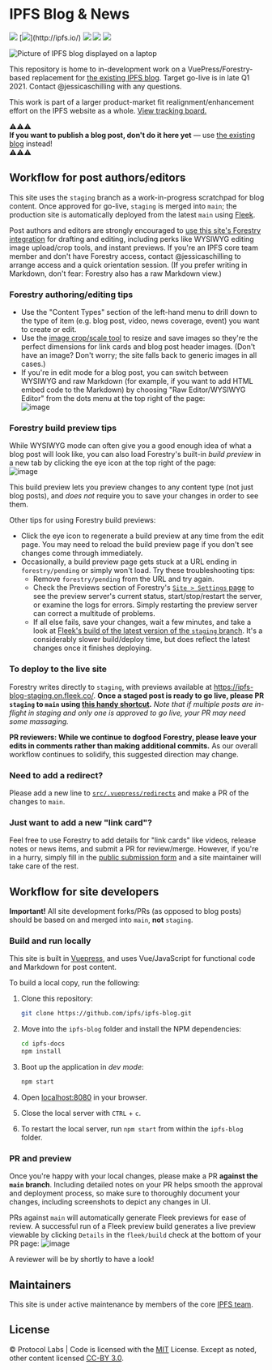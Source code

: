 # IPFS Blog & News

[![](https://img.shields.io/badge/made%20by-Protocol%20Labs-blue.svg)](https://protocol.ai)
[![](https://img.shields.io/badge/project-IPFS-blue.svg?)](http://ipfs.io/)
[![](https://img.shields.io/badge/platform-VuePress-green.svg)](https://vuepress.vuejs.org/)
[![](https://img.shields.io/badge/cms-Forestry-000000.svg)](https://forestry.io)
[![](https://img.shields.io/badge/deployed%20on-Fleek-ff69b4.svg)](http://fleek.co/)

![Picture of IPFS blog displayed on a laptop](https://user-images.githubusercontent.com/1507828/110040308-d2331580-7cff-11eb-8a05-8f5bad5ca819.png)

This repository is home to in-development work on a VuePress/Forestry-based replacement for [the existing IPFS blog](https://blog.ipfs.io). Target go-live is in late Q1 2021. Contact @jessicaschilling with any questions.

This work is part of a larger product-market fit realignment/enhancement effort on the IPFS website as a whole. [View tracking board.](https://github.com/orgs/ipfs/projects/11)

⚠️⚠️⚠️<br/>**If you want to publish a blog post, don't do it here yet** — use [the existing blog](https://github.com/ipfs/blog) instead!<br/>⚠️⚠️⚠️

## Workflow for post authors/editors

This site uses the `staging` branch as a work-in-progress scratchpad for blog content. Once approved for go-live, `staging` is merged into `main`; the production site is automatically deployed from the latest `main` using [Fleek](https://fleek.co/).

Post authors and editors are strongly encouraged to [use this site's Forestry integration](https://forestry.io) for drafting and editing, including perks like WYSIWYG editing image upload/crop tools, and instant previews. If you're an IPFS core team member and don't have Forestry access, contact @jessicaschilling to arrange access and a quick orientation session. (If you prefer writing in Markdown, don't fear: Forestry also has a raw Markdown view.) 

### Forestry authoring/editing tips

- Use the "Content Types" section of the left-hand menu to drill down to the type of item (e.g. blog post, video, news coverage, event) you want to create or edit.
- Use the [image crop/scale tool](https://ipfs-blog.on.fleek.co/image-crop/) to resize and save images so they're the perfect dimensions for link cards and blog post header images. (Don't have an image? Don't worry; the site falls back to generic images in all cases.)
- If you're in edit mode for a blog post, you can switch between WYSIWYG and raw Markdown (for example, if you want to add HTML embed code to the Markdown) by choosing "Raw Editor/WYSIWYG Editor" from the dots menu at the top right of the page:<br/>![image](https://user-images.githubusercontent.com/1507828/110036257-fbe93e00-7cf9-11eb-935c-a70f9d21c14f.png)

### Forestry build preview tips
While WYSIWYG mode can often give you a good enough idea of what a blog post will look like, you can also load Forestry's built-in _build preview_ in a new tab by clicking the eye icon at the top right of the page:<br/>![image](https://user-images.githubusercontent.com/1507828/110036918-f4766480-7cfa-11eb-9cf3-a0082e61a7a0.png)

This build preview lets you preview changes to any content type (not just blog posts), and _does not_ require you to save your changes in order to see them.

Other tips for using Forestry build previews:
- Click the eye icon to regenerate a build preview at any time from the edit page. You may need to reload the build preview page if you don't see changes come through immediately.
- Occasionally, a build preview page gets stuck at a URL ending in `forestry/pending` or simply won't load. Try these troubleshooting tips:
     - Remove `forestry/pending` from the URL and try again.
     - Check the Previews section of Forestry's [`Site > Settings` page](https://app.forestry.io/sites/lg5t7mxcqbr-da/#/settings/previews) to see the preview server's current status, start/stop/restart the server, or examine the logs for errors. Simply restarting the preview server can correct a multitude of problems.
     - If all else fails, save your changes, wait a few minutes, and take a look at [Fleek's build of the latest version of the `staging` branch](https://ipfs-blog-staging.on.fleek.co/). It's a considerably slower build/deploy time, but does reflect the latest changes once it finishes deploying.

### To deploy to the live site

Forestry writes directly to `staging`, with previews available at https://ipfs-blog-staging.on.fleek.co/. **Once a staged post is ready to go live, please PR `staging` to `main` using [this handy shortcut](https://github.com/ipfs/ipfs-blog/compare/main...staging?expand=1).** *Note that if multiple posts are in-flight in staging and only one is approved to go live, your PR may need some massaging.*

**PR reviewers: While we continue to dogfood Forestry, please leave your edits in comments rather than making additional commits.** As our overall workflow continues to solidify, this suggested direction may change.

### Need to add a redirect?
Please add a new line to [`src/.vuepress/redirects`](https://github.com/ipfs/ipfs-blog/blob/main/src/.vuepress/redirects) and make a PR of the changes to `main`.

### Just want to add a new "link card"?

Feel free to use Forestry to add details for "link cards" like videos, release notes or news items, and submit a PR for review/merge. However, if you're in a hurry, simply fill in the [public submission form](https://airtable.com/shrNH8YWole1xc70I) and a site maintainer will take care of the rest.

## Workflow for site developers

**Important!** All site development forks/PRs (as opposed to blog posts) should be based on and merged into `main`, **not** `staging`.

### Build and run locally
This site is built in [Vuepress](https://vuepress.vuejs.org/guide/), and uses Vue/JavaScript for functional code and Markdown for post content.

To build a local copy, run the following:

1. Clone this repository:

   ```bash
   git clone https://github.com/ipfs/ipfs-blog.git
   ```

1. Move into the `ipfs-blog` folder and install the NPM dependencies:

   ```bash
   cd ipfs-docs
   npm install
   ```

1. Boot up the application in _dev mode_:

   ```bash
   npm start
   ```

1. Open [localhost:8080](http://localhost:8080) in your browser.
1. Close the local server with `CTRL` + `c`.
1. To restart the local server, run `npm start` from within the `ipfs-blog` folder.

### PR and preview
Once you're happy with your local changes, please make a PR **against the `main` branch**. Including detailed notes on your PR helps smooth the approval and deployment process, so make sure to thoroughly document your changes, including screenshots to depict any changes in UI.

PRs against `main` will automatically generate Fleek previews for ease of review. A successful run of a Fleek preview build generates a live preview viewable by clicking `Details` in the `fleek/build` check at the bottom of your PR page:
![image](https://user-images.githubusercontent.com/1507828/110034382-9dbb5b80-7cf7-11eb-89a4-7772970677d3.png)

A reviewer will be by shortly to have a look!

## Maintainers

This site is under active maintenance by members of the core [IPFS team](https://ipfs.io/team/).

## License

© Protocol Labs | Code is licensed with the [MIT](LICENSE) License. Except as noted, other content licensed [CC-BY 3.0](https://creativecommons.org/licenses/by/3.0/us/).
